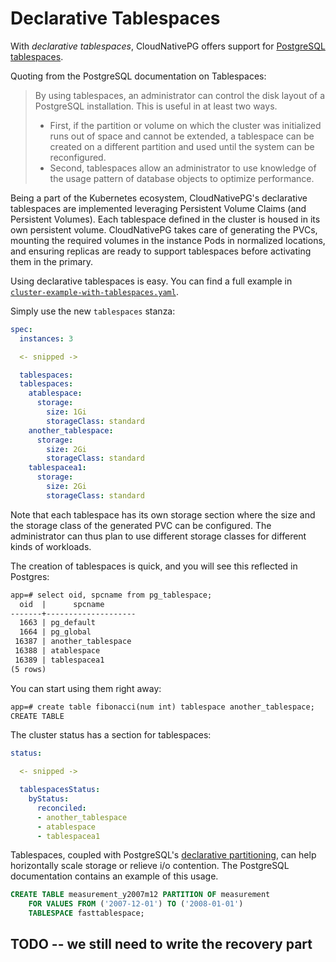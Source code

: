 # Declarative Tablespaces

With *declarative tablespaces*, CloudNativePG offers support for
[PostgreSQL tablespaces](https://www.postgresql.org/docs/current/manage-ag-tablespaces.html).

Quoting from the PostgreSQL documentation on Tablespaces:

> By using tablespaces, an administrator can control the disk layout of a
> PostgreSQL installation. This is useful in at least two ways.
>
> - First, if the partition or volume on which the cluster was initialized runs
>   out of space and cannot be extended, a tablespace can be created on a
>   different partition and used until the system can be reconfigured.
> - Second, tablespaces allow an administrator to use knowledge of the usage
>   pattern of database objects to optimize performance.

Being a part of the Kubernetes ecosystem, CloudNativePG's declarative
tablespaces are implemented leveraging Persistent Volume Claims (and Persistent
Volumes).
Each tablespace defined in the cluster is housed in its own persistent volume.
CloudNativePG takes care of generating the PVCs, mounting the required volumes
in the instance Pods in normalized locations, and ensuring replicas are ready
to support tablespaces before activating them in the primary.

Using declarative tablespaces is easy. You can find a full example in
[`cluster-example-with-tablespaces.yaml`](samples/cluster-example-with-tablespaces.yaml).

Simply use the new `tablespaces` stanza:

``` yaml
spec:
  instances: 3

  <- snipped ->

  tablespaces:
  tablespaces:
    atablespace:
      storage:
        size: 1Gi
        storageClass: standard
    another_tablespace:
      storage:
        size: 2Gi
        storageClass: standard
    tablespacea1:
      storage:
        size: 2Gi
        storageClass: standard
```

Note that each tablespace has its own storage section where the size and the
storage class of the generated PVC can be configured. The administrator can thus
plan to use different storage classes for different kinds of workloads.

The creation of tablespaces is quick, and you will see this reflected in
Postgres:

``` txt
app=# select oid, spcname from pg_tablespace;
  oid  |      spcname       
-------+--------------------
  1663 | pg_default
  1664 | pg_global
 16387 | another_tablespace
 16388 | atablespace
 16389 | tablespacea1
(5 rows)
```

You can start using them right away:

``` txt
app=# create table fibonacci(num int) tablespace another_tablespace;
CREATE TABLE
```

The cluster status has a section for tablespaces:

``` yaml
status:

  <- snipped ->

  tablespacesStatus:
    byStatus:
      reconciled:
      - another_tablespace
      - atablespace
      - tablespacea1
```

Tablespaces, coupled with PostgreSQL's
[declarative partitioning](https://www.postgresql.org/docs/14/ddl-partitioning.html),
can help horizontally scale storage or relieve i/o contention.
The PostgreSQL documentation contains an example of this usage.

``` sql
CREATE TABLE measurement_y2007m12 PARTITION OF measurement
    FOR VALUES FROM ('2007-12-01') TO ('2008-01-01')
    TABLESPACE fasttablespace;
```

## TODO -- we still need to write the recovery part
